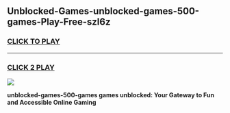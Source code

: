 
## Unblocked-Games-unblocked-games-500-games-Play-Free-szl6z
<h3>
<a href="https://premium76.site?title=unblocked-games-500-games&ref=23A">CLICK TO PLAY</a></h3>
<hr>

<h3>
<a href="https://premium76.site?title=unblocked-games-500-games&ref=23A">CLICK 2 PLAY</a>
  
</h3>

<a href="https://premium76.site?title=unblocked-games-500-games&ref=23A"><img src="https://clearcache.store/games.png"></a>


**unblocked-games-500-games games unblocked: Your Gateway to Fun and Accessible Online Gaming**
